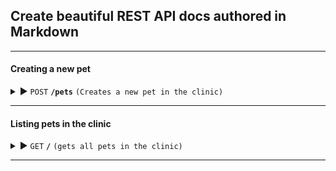 ## Create beautiful REST API docs authored in Markdown

---

#### Creating a new pet

<details>
 <summary> ▶️ <code>POST</code> <code><b>/pets</b></code> <code>(Creates a new pet in the clinic)</code></summary>

##### Parameters

> | name            | type     | data type | description                           |
> | --------------- | -------- | --------- | ------------------------------------- |
> | name            | required | string    | the name of the pet                   |
> | age             | required | string    | the age of the pet                    |
> | favorite_treats | optional | string[]  | a list of treats the pet loves to eat |

##### Sample request body format:

```json
{
  "name": "Grumpy",
  "age": "5",
  "favorite_treats": ["biscuits", "apples", "chips"]
}
```

##### Responses

> | http code | content-type               | response                                 |
> | --------- | -------------------------- | ---------------------------------------- |
> | `201`     | `text/plain;charset=UTF-8` | `Configuration created successfully`     |
> | `400`     | `application/json`         | `{"code":"400","message":"Bad Request"}` |
> | `405`     | `text/html;charset=utf-8`  | None                                     |

</details>

---

#### Listing pets in the clinic

<details>
 <summary> ▶️ <code>GET</code> <code><b>/</b></code> <code>(gets all pets in the clinic)</code></summary>

##### Parameters

> None

##### Responses

> | http code | content-type               | response                                                |
> | --------- | -------------------------- | ------------------------------------------------------- |
> | `200`     | `text/plain;charset=UTF-8` | `{"code":"200","pets": [{"name":"Grumpy", "age":5 }]  ` |

</details>

---
